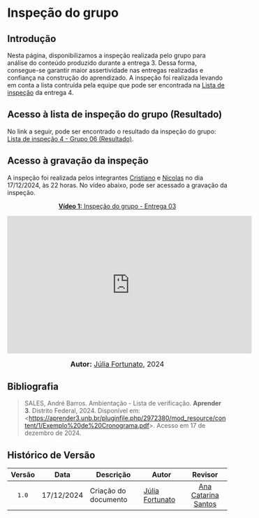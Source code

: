 # Inspeção do grupo

## Introdução

Nesta página, disponibilizamos a inspeção realizada pelo grupo para análise do conteúdo produzido durante a entrega 3. Dessa forma, consegue-se garantir maior assertividade nas entregas realizadas e confiança na construção do aprendizado. A inspeção foi realizada levando em conta a lista contruída pela equipe que pode ser encontrada na [Lista de inspeção](listadeinspec4.md) da entrega 4.

## Acesso à lista de inspeção do grupo (Resultado)

No link a seguir, pode ser encontrado o resultado da inspeção do grupo: [Lista de inspeção 4 - Grupo 06 (Resultado)](ListaVerificacaoEntrega3Grupo6.pdf).

## Acesso à gravação da inspeção

A inspeção foi realizada pelos integrantes [Cristiano](https://github.com/CristianoMoraiss) e [Nicolas](https://github.com/nickgehjk) no dia 17/12/2024, às 22 horas. No vídeo abaixo, pode ser acessado a gravação da inspeção.

<div align="center">

<p style="text-align: center"><a href="https://youtu.be/vcJsBao-Lek?si=dgh9MeLnEzaKjxmy" target="blanket"><b>Vídeo 1:</b> Inspeção do grupo - Entrega 03</a></p>

<iframe width="560" height="315" src="https://www.youtube.com/embed/vcJsBao-Lek?si=dgh9MeLnEzaKjxmy" title="YouTube video player" frameborder="0" allow="accelerometer; autoplay; clipboard-write; encrypted-media; gyroscope; picture-in-picture; web-share" referrerpolicy="strict-origin-when-cross-origin" allowfullscreen></iframe>

<font size="3"><p style="text-align: center"><b>Autor:</b> <a href="https://github.com/julia-fortunato">Júlia Fortunato</a>, 2024</p></font>

</div >

## Bibliografia

> SALES, André Barros. Ambientação - Lista de verificação. **Aprender 3**. Distrito Federal, 2024. Disponível em: <<https://aprender3.unb.br/pluginfile.php/2972380/mod_resource/content/1/Exemplo%20de%20Cronograma.pdf>>. Acesso em 17 de dezembro de 2024.

## Histórico de Versão

| Versão | Data       | Descrição            | Autor                                                 |                   Revisor                   |
| :----: | ---------- | -------------------- | ----------------------------------------------------- | :-----------------------------------------: |
| `1.0`  | 17/12/2024 | Criação do documento | [Júlia Fortunato](https://github.com/julia-fortunato) |  [Ana Catarina Santos](https://github.com/an4catarina) |

